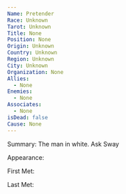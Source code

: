 ```yaml
---
Name: Pretender
Race: Unknown
Tarot: Unknown
Title: None
Position: None
Origin: Unknown
Country: Unknown
Region: Unknown
City: Unknown
Organization: None
Allies:
  - None
Enemies:
  - None
Associates:
  - None
isDead: false
Cause: None
---
```

Summary:
The man in white. Ask Sway

Appearance: 

First Met: 

Last Met: 



